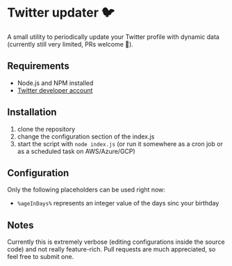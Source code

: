 # Twitter updater 🐦
A small utility to periodically update your Twitter profile with dynamic data (currently still very limited, PRs welcome 🎉).

## Requirements
- Node.js and NPM installed
- [Twitter developer account](https://developer.twitter.com/)

## Installation
1. clone the repository
2. change the configuration section of the index.js
3. start the script with `node index.js` (or run it somewhere as a cron job or as a scheduled task on AWS/Azure/GCP)

## Configuration
Only the following placeholders can be used right now:
- `%ageInDays%` represents an integer value of the days sinc your birthday

## Notes
Currently this is extremely verbose (editing configurations inside the source code) and not really feature-rich. Pull requests are much appreciated, so feel free to submit one.
